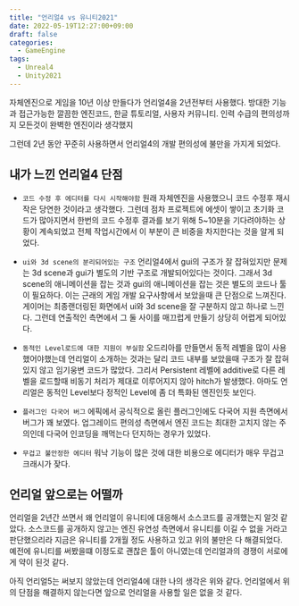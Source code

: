 ```yaml
---
title: "언리얼4 vs 유니티2021"
date: 2022-05-19T12:27:00+09:00
draft: false
categories:
  - GameEngine
tags:
  - Unreal4
  - Unity2021
---
```


자체엔진으로 게임을 10년 이상 만들다가 언리얼4을 2년전부터 사용했다.
방대한 기능과 접근가능한 깔끔한 엔진코드, 한글 튜토리얼, 사용자 커뮤니티. 인력 수급의 편의성까지 모든것이 완벽한 엔진이라 생각했지

그런데 2년 동안 꾸준히 사용하면서 언리얼4의 개발 편의성에 불만을 가지게 되었다.

## 내가 느낀 언리얼4 단점

* `코드 수정 후 에디터를 다시 시작해야함`
원래 자체엔진을 사용했으니 코드 수정후 재시작은 당연한 것이라고 생각했다.
그런데 점차 프로젝트에 에셋이 쌓이고 초기화 코드가 많아지면서 한번의 코드 수정후 결과를 보기 위해
5~10분을 기다려야하는 상황이 계속되었고 전체 작업시간에서 이 부분이 큰 비중을 차지한다는 것을 알게 되었다.
  
  
* `ui와 3d scene의 분리되어있는 구조`
언리얼4에서 gui의 구조가 잘 잡혀있지만 문제는 3d scene과 gui가 별도의 기반 구조로 개발되어있다는 것이다.
그래서 3d scene의 애니메이션을 잡는 것과 gui의 애니메이션을 잡는 것은 별도의 코드나 툴이 필요하다.
이는 근래의 게임 개발 요구사항에서 보았을때 큰 단점으로 느껴진다.
게이머는 최종랜더링된 화면에서 ui와 3d scene을 잘 구분하지 않고 하나로 느낀다.
그런데 연출적인 측면에서 그 둘 사이를 매끄럽게 만들기 상당히 어렵게 되어있다.

* `동적인 Level로드에 대한 지원이 부실함`
오드리아를 만들면서 동적 레벨을 많이 사용했어야했는데
언리얼이 소개하는 것과는 달리 코드 내부를 보았을때 구조가 잘 잡혀있지 않고 임기웅변 코드가 많았다.
그리서 Persistent 레벨에 additive로 다른 레벨을 로드할때 비동기 처리가 제대로 이루어지지 않아 hitch가 발생했다.
아마도 언리얼은 동적인 Level보다 정적인 Level에 좀 더 특화된 엔진인듯 보인다.

* `플러그인 다국어 버그`
에픽에서 공식적으로 올린 플러그인에도 다국어 지원 측면에서 버그가 꽤 보였다.
업그레이드 편의성 측면에서 엔진 코드는 최대한 고치지 않는 주의인데 다국어 인코딩을 깨먹는다 던지하는 경우가 있었다.

* `무겁고 불안정한 에디터`
워낙 기능이 많은 것에 대한 비용으로 에디터가 매우 무겁고 크래시가 잦다.

## 언리얼 앞으로는 어떨까

언리얼을 2년간 쓰면서 왜 언리얼이 유니티에 대응해서 소스코드를 공개했는지 알것 같았다.
소스코드를 공개하지 않고는 엔진 유연성 측면에서 유니티를 이길 수 없을 거라고 판단했으리라
지금은 유니티를 2개월 정도 사용하고 있고 위의 불만은 다 해결되었다.
예전에 유니티를 써봤을떄 이정도로 괜찮은 툴이 아니였는데 언리얼과의 경쟁이 서로에게 약이 된것 같다.

아직 언리얼5는 써보지 않았는데 언리얼4에 대한 나의 생각은 위와 같다.
언리얼에서 위의 단점을 해결하지 않는다면 앞으로 언리얼을 사용할 일은 없을 것 같다.
